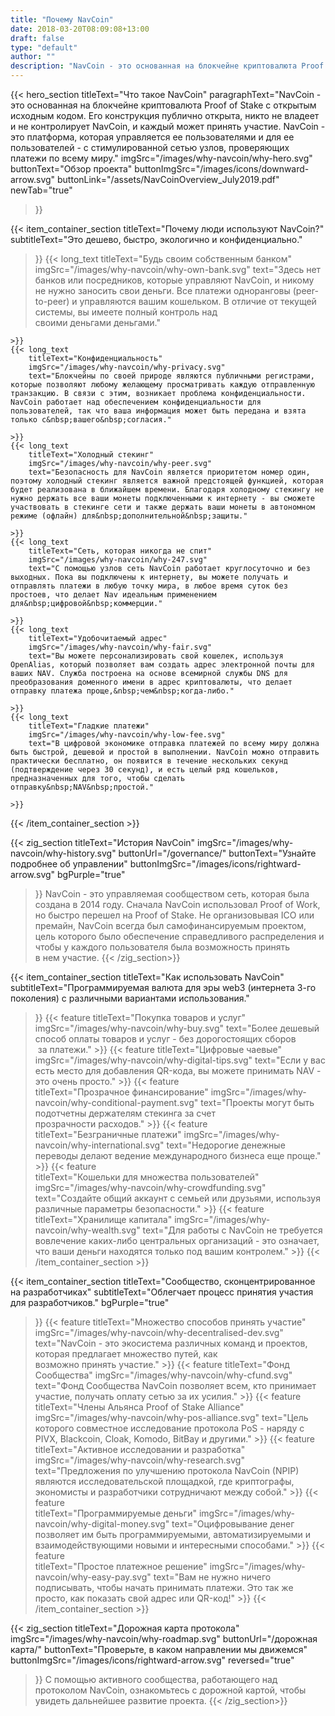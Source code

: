 ```yaml
---
title: "Почему NavCoin"
date: 2018-03-20T08:09:08+13:00
draft: false
type: "default"
author: ""
description: "NavCoin - это основанная на блокчейне криптовалюта Proof of Stake с открытым исходным кодом. NavCoin - это платформа, которая управляется ее пользователями и для ее пользователей."
---
```

{{< hero_section
titleText="Что такое NavCoin"
paragraphText="NavCoin - это основанная на блокчейне криптовалюта Proof of Stake с открытым исходным кодом. Его конструкция публично открыта, никто не владеет и не контролирует NavCoin, и каждый может принять участие.  NavCoin - это платформа, которая управляется ее пользователями и для ее пользователей - с стимулированной сетью узлов, проверяющих платежи по&nbsp;всему&nbsp;миру."
imgSrc="/images/why-navcoin/why-hero.svg"
buttonText="Обзор проекта"
buttonImgSrc="/images/icons/downward-arrow.svg"
buttonLink="/assets/NavCoinOverview_July2019.pdf"
newTab="true"
>}}

{{< item_container_section
    titleText="Почему люди используют&nbsp;NavCoin?"
    subtitleText="Это дешево, быстро, экологично и конфиденциально."
>}}
    {{< long_text
        titleText="Будь своим собственным банком"
        imgSrc="/images/why-navcoin/why-own-bank.svg"
        text="Здесь нет банков или посредников, которые управляют NavCoin, и никому не нужно заносить свои деньги. Все платежи одноранговы (peer-to-peer) и управляются вашим кошельком. В отличие от текущей системы, вы имеете полный контроль над своими&nbsp;деньгами&nbsp;деньгами."

    >}}
    {{< long_text
        titleText="Конфиденциальность"
        imgSrc="/images/why-navcoin/why-privacy.svg"
        text="Блокчейны по своей природе являются публичными регистрами, которые позволяют любому желающему просматривать каждую отправленную транзакцию. В связи с этим, возникает проблема конфиденциальности. NavCoin работает над обеспечением конфиденциальности для пользователей, так что ваша информация может быть передана и взята только с&nbsp;вашего&nbsp;согласия."

    >}}
    {{< long_text
        titleText="Холодный стекинг"
        imgSrc="/images/why-navcoin/why-peer.svg"
        text="Безопасность для NavCoin является приоритетом номер один, поэтому холодный стекинг является важной предстоящей функцией, которая будет реализована в ближайшем времени. Благодаря холодному стекингу не нужно держать все ваши монеты подключенными к интернету - вы сможете участвовать в стекинге сети и также держать ваши монеты в автономном режиме (офлайн) для&nbsp;дополнительной&nbsp;защиты."

    >}}
    {{< long_text
        titleText="Сеть, которая никогда не спит"
        imgSrc="/images/why-navcoin/why-247.svg"
        text="С помощью узлов сеть NavCoin работает круглосуточно и без выходных. Пока вы подключены к интернету, вы можете получать и отправлять платежи в любую точку мира, в любое время суток без простоев, что делает Nav идеальным применением для&nbsp;цифровой&nbsp;коммерции."

    >}}
    {{< long_text
        titleText="Удобочитаемый адрес"
        imgSrc="/images/why-navcoin/why-fair.svg"
        text="Вы можете персонализировать свой кошелек, используя OpenAlias, который позволяет вам создать адрес электронной почты для ваших NAV. Служба построена на основе всемирной службы DNS для преобразования доменного имени в адрес криптовалюты, что делает отправку платежа проще,&nbsp;чем&nbsp;когда-либо."

    >}}
    {{< long_text
        titleText="Гладкие платежи"
        imgSrc="/images/why-navcoin/why-low-fee.svg"
        text="В цифровой экономике отправка платежей по всему миру должна быть быстрой, дешевой и простой в выполнении. NavCoin можно отправить практически бесплатно, он появится в течение нескольких секунд (подтверждение через 30 секунд), и есть целый ряд кошельков, предназначенных для того, чтобы сделать отправку&nbsp;NAV&nbsp;простой."

    >}}
{{< /item_container_section >}}

{{< zig_section
  titleText="История NavCoin"
  imgSrc="/images/why-navcoin/why-history.svg"
  buttonUrl="/governance/"
  buttonText="Узнайте подробнее об управлении"
  buttonImgSrc="/images/icons/rightward-arrow.svg"
  bgPurple="true"
>}}
NavCoin - это управляемая сообществом сеть, которая была создана в 2014 году. Сначала NavCoin использовал Proof of Work, но быстро перешел на Proof of Stake. Не организовывая ICO или премайн, NavCoin всегда был самофинансируемым проектом, цель которого было обеспечение справедливого распределения и чтобы у каждого пользователя была возможность принять в&nbsp;нем&nbsp;участие.
{{< /zig_section>}}

{{< item_container_section
    titleText="Как использовать&nbsp;NavCoin"
    subtitleText="Программируемая валюта для эры web3 (интернета 3-го поколения) с различными&nbsp;вариантами&nbsp;использования."
>}}
    {{< feature
        titleText="Покупка товаров и услуг"
        imgSrc="/images/why-navcoin/why-buy.svg"
        text="Более дешевый способ оплаты товаров и услуг - без дорогостоящих сборов &nbsp;за&nbsp;платежи."
    >}}
    {{< feature
        titleText="Цифровые чаевые"
        imgSrc="/images/why-navcoin/why-digital-tips.svg"
        text="Если у вас есть место для добавления QR-кода, вы можете принимать NAV - это&nbsp;очень&nbsp;просто."
    >}}
    {{< feature                 
        titleText="Прозрачное финансирование"
        imgSrc="/images/why-navcoin/why-conditional-payment.svg"
        text="Проекты могут быть подотчетны держателям стекинга за счет прозрачности&nbsp;расходов."
    >}}
    {{< feature                 
        titleText="Безграничные платежи"
        imgSrc="/images/why-navcoin/why-international.svg"
        text="Недорогие денежные переводы делают ведение международного бизнеса&nbsp;еще&nbsp;проще."
    >}}
    {{< feature                 
        titleText="Кошельки для множества пользователей"
        imgSrc="/images/why-navcoin/why-crowdfunding.svg"
        text="Создайте общий аккаунт с семьей или друзьями, используя различные&nbsp;параметры&nbsp;безопасности."
    >}}
    {{< feature                 
        titleText="Хранилище капитала"
        imgSrc="/images/why-navcoin/why-wealth.svg"
        text="Для работы с NavCoin не требуется вовлечение каких-либо центральных организаций - это означает, что ваши деньги находятся только под&nbsp;вашим&nbsp;контролем."
    >}}
{{< /item_container_section >}}


{{< item_container_section
    titleText="Сообщество, сконцентрированное на разработчиках"
    subtitleText="Облегчает процесс принятия участия для разработчиков."
    bgPurple="true"
>}}
    {{< feature
        titleText="Множество способов принять участие"
        imgSrc="/images/why-navcoin/why-decentralised-dev.svg"
        text="NavCoin - это экосистема различных команд и проектов, которая предлагает множество путей, как возможно&nbsp;принять&nbsp;участие."
    >}}
    {{< feature
        titleText="Фонд Сообщества"
        imgSrc="/images/why-navcoin/why-cfund.svg"
        text="Фонд Сообщества NavCoin позволяет всем, кто принимает участие, получать оплату сетью за&nbsp;их&nbsp;усилия."
    >}}
    {{< feature                 
        titleText="Члены Альянса Proof of Stake Alliance"
        imgSrc="/images/why-navcoin/why-pos-alliance.svg"
        text="Цель которого совместное исследование протокола PoS - наряду с PIVX, Blackcoin, Cloak, Komodo, BitBay&nbsp;и&nbsp;другими."
    >}}
    {{< feature                 
        titleText="Активное исследовании и разработка"
        imgSrc="/images/why-navcoin/why-research.svg"
        text="Предложения по улучшению протокола NavCoin (NPIP) являются исследовательской площадкой, где криптографы, экономисты и разработчики сотрудничают между&nbsp;собой."
    >}}
    {{< feature                 
        titleText="Программируемые деньги"
        imgSrc="/images/why-navcoin/why-digital-money.svg"
        text="Оцифровывание денег позволяет им быть программируемыми, автоматизируемыми и взаимодействующими новыми и&nbsp;интересными&nbsp;способами."
    >}}
    {{< feature                 
        titleText="Простое платежное решение"
        imgSrc="/images/why-navcoin/why-easy-pay.svg"
        text="Вам не нужно ничего подписывать, чтобы начать принимать платежи. Это так же просто, как показать свой адрес&nbsp;или&nbsp;QR-код!"
    >}}
{{< /item_container_section >}}

{{< zig_section
titleText="Дорожная карта протокола"
imgSrc="/images/why-navcoin/why-roadmap.svg"
buttonUrl="/дорожная карта/"
buttonText="Проверьте, в каком направлении мы движемся"
buttonImgSrc="/images/icons/rightward-arrow.svg"
reversed="true"
>}}
С помощью активного сообщества, работающего над протоколом NavCoin, ознакомьтесь с дорожной картой, чтобы увидеть дальнейшее&nbsp;развитие&nbsp;проекта.
{{< /zig_section>}}
